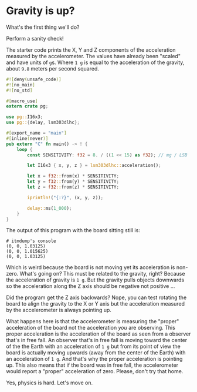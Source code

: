 # Gravity is up?

What's the first thing we'll do?

Perform a sanity check!

The starter code prints the X, Y and Z components of the acceleration measured
by the accelerometer. The values have already been "scaled" and have units of
`g`s. Where `1 g` is equal to the acceleration of the gravity, about `9.8`
meters per second squared.

``` rust
#![deny(unsafe_code)]
#![no_main]
#![no_std]

#[macro_use]
extern crate pg;

use pg::I16x3;
use pg::{delay, lsm303dlhc};

#[export_name = "main"]
#[inline(never)]
pub extern "C" fn main() -> ! {
    loop {
        const SENSITIVITY: f32 = 8. / ((1 << 15) as f32); // mg / LSB

        let I16x3 { x, y, z } = lsm303dlhc::acceleration();

        let x = f32::from(x) * SENSITIVITY;
        let y = f32::from(y) * SENSITIVITY;
        let z = f32::from(z) * SENSITIVITY;

        iprintln!("{:?}", (x, y, z));

        delay::ms(1_000);
    }
}
```

The output of this program with the board sitting still is:

```
# itmdump's console
(0, 0, 1.03125)
(0, 0, 1.015625)
(0, 0, 1.03125)
```

Which is weird because the board is not moving yet its acceleration is non-zero.
What's going on? This must be related to the gravity, right? Because the
acceleration of gravity is `1 g`. But the gravity pulls objects downwards so the
acceleration along the Z axis should be negative not positive ...

Did the program get the Z axis backwards? Nope, you can test rotating the board
to align the gravity to the X or Y axis but the acceleration measured by the
accelerometer is always pointing up.

What happens here is that the accelerometer is measuring the "proper"
acceleration of the board not the acceleration *you* are observing. This proper
acceleration is the acceleration of the board as seen from a observer that's in
free fall. An observer that's in free fall is moving toward the center of the
the Earth with an acceleration of `1 g` but from its point of view the board is
actually moving upwards (away from the center of the Earth) with an acceleration
of `1 g`. And that's why the proper acceleration is pointing up. This also means
that if the board was in free fall, the accelerometer would report a "proper"
acceleration of zero. Please, don't try that home.

Yes, physics is hard. Let's move on.
